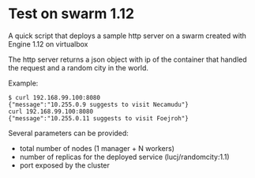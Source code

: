 # Test on swarm 1.12

A quick script that deploys a sample http server on a swarm created with Engine 1.12 on virtualbox

The http server returns a json object with ip of the container that handled the request and a random city in the world.

Example:
```
$ curl 192.168.99.100:8080
{"message":"10.255.0.9 suggests to visit Necamudu"}
curl 192.168.99.100:8080
{"message":"10.255.0.11 suggests to visit Foejroh"}
```

Several parameters can be provided:
* total number of nodes (1 manager + N workers)
* number of replicas for the deployed service (lucj/randomcity:1.1)
* port exposed by the cluster
